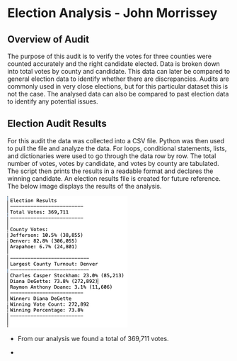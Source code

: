 # Election Analysis - John Morrissey 

## Overview of Audit
The purpose of this audit is to verify the votes for three counties were counted accurately and the right candidate elected. Data is broken down into total votes by county and candidate. This data can later be compared to general election data to identify whether there are discrepancies. Audits are commonly used in very close elections, but for this particular dataset this is not the case. The analysed data can also be compared to past election data to identify any potential issues. 

## Election Audit Results 

For this audit the data was collected into a CSV file. Python was then used to pull the file and analyze the data. For loops, conditional statements, lists, and dictionaries were used to go through the data row by row. The total number of votes, votes by candidate, and votes by county are tabulated. The script then prints the results in a readable format and declares the winning candidate. An election results file is created for future reference. The below image displays the results of the analysis. 

![Results of Analysis](resources/Results.png)

* From our analysis we found a total of 369,711 votes. 

* 


